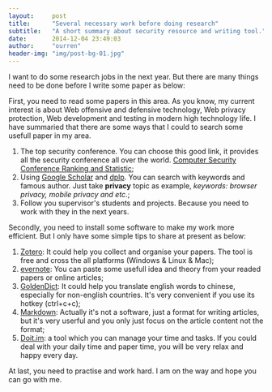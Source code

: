 ```yaml
---
layout:     post
title:      "Several necessary work before doing research"
subtitle:   "A short summary about security resource and writing tool."
date:       2014-12-04 23:49:03
author:     "ourren"
header-img: "img/post-bg-01.jpg"
---
```


I want to do some research jobs in the next year. But there are many things need to be done before I write some paper as below:

First, you need to read some papers in this area. As you know, my current interest is about Web offensive and defensive technology, Web privacy protection, Web development and testing in modern high technology life. I have summaried that there are some ways that I could to search some usefull paper in my area. 

<!-- more -->

1. The top security conference. You can choose this good link, it provides all the security conference all over the world. [Computer Security Conference Ranking and Statistic](http://faculty.cs.tamu.edu/guofei/sec_conf_stat.htm);
2. Using [Google Scholar](http://scholar.google.com/) and [dplp](http://dblp.uni-trier.de/). You can search with keywords and famous author. Just take **privacy** topic as example, *keywords: browser privacy, mobile privacy and etc.*;
3. Follow you supervisor's students and projects. Because you need to work with they in the next years.

Secondly, you need to install some software to make my work more efficient. But I only have some simple tips to share at present as below:

1. [Zotero](https://www.zotero.org/): It could help you collect and organise your papers. The tool is free and cross the all platforms (Windows & Linux & Mac);
2. [evernote](http://evernote.com): You can paste some usefull idea and theory from your readed papers or online articles;
3. [GoldenDict](http://goldendict.org/): It could help you translate english words to chinese, especially for non-english countries. It's very convenient if you use its hotkey (ctrl+c+c);
4. [Markdown](http://www.ituring.com.cn/article/23): Actually it's not a software, just a format for writing articles, but it's very userful and you only just focus on the article content not the format;
5. [Doit.im](http://doit.im/): a tool which you can manage your time and tasks. If you could deal with your daily time and paper time, you will be very relax and happy every day.

At last, you need to practise and work hard. I am on the way and hope you can go with me.